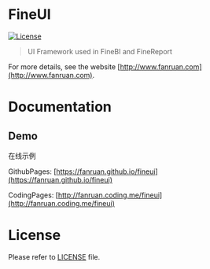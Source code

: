 FineUI
============
[![License](https://img.shields.io/badge/license-Apache%202-4EB1BA.svg)](https://www.apache.org/licenses/LICENSE-2.0.html)
> UI Framework used in FineBI and FineReport

For more details, see the website [http://www.fanruan.com](http://www.fanruan.com).

Documentation
=============
## Demo
在线示例

GithubPages: [https://fanruan.github.io/fineui](https://fanruan.github.io/fineui)

CodingPages: [http://fanruan.coding.me/fineui](http://fanruan.coding.me/fineui)


License
============
Please refer to [LICENSE](https://github.com/fanruan/fineui/blob/master/LICENSE) file.
